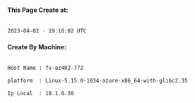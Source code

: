 
   
#### This Page Create at:

```bash

2023-04-02 - 19:16:02 UTC

```

#### Create By Machine:

```bash

Host Name : fv-az402-772

platform  : Linux-5.15.0-1034-azure-x86_64-with-glibc2.35

Ip Local  : 10.1.0.30

```


